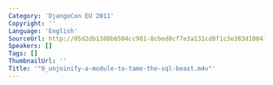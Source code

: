 ```yaml
---
Category: 'DjangoCon EU 2011'
Copyright: ''
Language: 'English'
SourceUrl: http://05d2db1380b6504cc981-8cbed8cf7e3a131cd8f1c3e383d10041.r93.cf2.rackcdn.com/djangocon-eu-2011/0_unjoinify-a-module-to-tame-the-sql-beast.m4v
Speakers: []
Tags: []
ThumbnailUrl: ''
Title: '"0_unjoinify-a-module-to-tame-the-sql-beast.m4v"'
---
```


